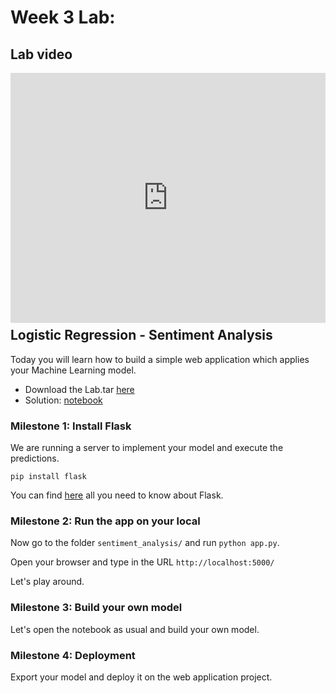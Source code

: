 # Week 3 Lab: 
## Lab video
<div style="position: relative; padding-bottom: 75%; height: 0;"><iframe src="https://www.loom.com/embed/a5cd7a2173f248e0b012f9a6d12888ac" frameborder="0" webkitallowfullscreen mozallowfullscreen allowfullscreen style="position: absolute; top: 0; left: 0; width: 100%; height: 400;"></iframe></div>

## Logistic Regression - Sentiment Analysis

Today you will learn how to build a simple web application which applies your Machine Learning model.

* Download the Lab.tar [here](https://s3-ap-southeast-1.amazonaws.com/ml101-khanhnguyen/week3/lab/week3_lab.tar)
* Solution: [notebook](https://s3-ap-southeast-1.amazonaws.com/ml101-khanhnguyen/week3/lab/W3_Lab_Logistic_Regression-solution_20190516.ipynb)

### Milestone 1: Install Flask

We are running a server to implement your model and execute the predictions.

```
pip install flask
```

You can find [here](http://flask.pocoo.org/docs/1.0/) all you need to know about Flask.

### Milestone 2: Run the app on your local

Now go to the folder `sentiment_analysis/` and run `python app.py`.

Open your browser and type in the URL `http://localhost:5000/`

Let's play around.

### Milestone 3: Build your own model

Let's open the notebook as usual and build your own model.

### Milestone 4: Deployment

Export your model and deploy it on the web application project.
